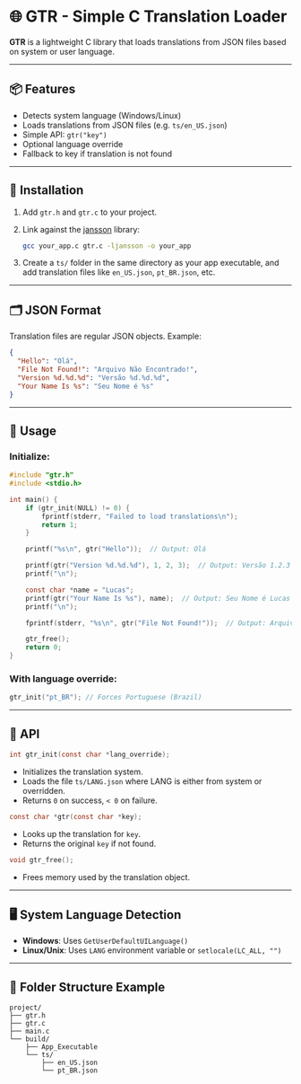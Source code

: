 
# 🌐 GTR - Simple C Translation Loader

**GTR** is a lightweight C library that loads translations from JSON files based on system or user language. 

---

## 📦 Features

- Detects system language (Windows/Linux)
- Loads translations from JSON files (e.g. `ts/en_US.json`)
- Simple API: `gtr("key")`
- Optional language override
- Fallback to key if translation is not found

---

## 🔧 Installation

1. Add `gtr.h` and `gtr.c` to your project.
2. Link against the [jansson](https://digip.org/jansson/) library:
   ```bash
   gcc your_app.c gtr.c -ljansson -o your_app
   ```

3. Create a `ts/` folder in the same directory as your app executable, and add translation files like `en_US.json`, `pt_BR.json`, etc.

---

## 🗂️ JSON Format

Translation files are regular JSON objects. Example:

```json
{
  "Hello": "Olá",
  "File Not Found!": "Arquivo Não Encontrado!",
  "Version %d.%d.%d": "Versão %d.%d.%d",
  "Your Name Is %s": "Seu Nome é %s"
}
```

---

## 🚀 Usage

### Initialize:

```c
#include "gtr.h"
#include <stdio.h>

int main() {
    if (gtr_init(NULL) != 0) {
        fprintf(stderr, "Failed to load translations\n");
        return 1;
    }

    printf("%s\n", gtr("Hello"));  // Output: Olá

    printf(gtr("Version %d.%d.%d"), 1, 2, 3);  // Output: Versão 1.2.3
    printf("\n");

    const char *name = "Lucas";
    printf(gtr("Your Name Is %s"), name);  // Output: Seu Nome é Lucas
    printf("\n");

    fprintf(stderr, "%s\n", gtr("File Not Found!"));  // Output: Arquivo Não Encontrado!

    gtr_free();
    return 0;
}

```

### With language override:

```c
gtr_init("pt_BR"); // Forces Portuguese (Brazil)
```

---

## 🧠 API

```c
int gtr_init(const char *lang_override);
```
- Initializes the translation system.
- Loads the file `ts/LANG.json` where LANG is either from system or overridden.
- Returns `0` on success, `< 0` on failure.

```c
const char *gtr(const char *key);
```
- Looks up the translation for `key`.
- Returns the original `key` if not found.

```c
void gtr_free();
```
- Frees memory used by the translation object.

---

## 🖥️ System Language Detection

- **Windows**: Uses `GetUserDefaultUILanguage()`
- **Linux/Unix**: Uses `LANG` environment variable or `setlocale(LC_ALL, "")`

---

## 📁 Folder Structure Example

```
project/
├── gtr.h
├── gtr.c
├── main.c
└── build/
    ├── App_Executable
    └── ts/
        ├── en_US.json
        └── pt_BR.json
```

